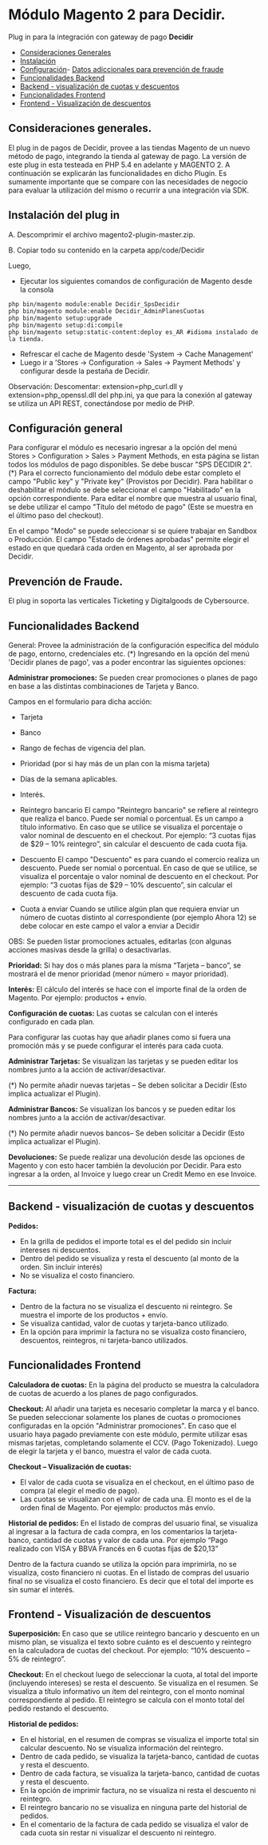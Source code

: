 <a name="inicio"></a>
Módulo Magento 2 para Decidir.
============

Plug in para la integración con gateway de pago <strong>Decidir</strong>
- [Consideraciones Generales](#consideracionesgenerales)
- [Instalación](#instalacion)
- [Configuración](#configuracion)- [Datos adiccionales para prevención de fraude](#cybersource)
- [Funcionalidades Backend](#backend)
- [Backend - visualización de cuotas y descuentos](#backenddesc)
- [Funcionalidades Frontend](#frontend)
- [Frontend - Visualización de descuentos](#frontenddesc)

<a name="consideracionesgenerales"></a>
## Consideraciones generales.
El plug in de pagos de Decidir, provee a las tiendas Magento de un nuevo método de pago, integrando la tienda al gateway de pago. La versión de este plug in esta testeada en PHP 5.4 en adelante y MAGENTO 2.
A continuación se explicarán las funcionalidades en dicho Plugin. Es sumamente importante que se compare con las necesidades de negocio para evaluar la utilización del mismo o recurrir a una integración vía SDK.

<a name="instalacion"></a>
## Instalación del plug in

A. Descomprimir el archivo magento2-plugin-master.zip.

B. Copiar todo su contenido en la carpeta app/code/Decidir

Luego,
+ Ejecutar los siguientes comandos de configuración de Magento desde la consola

```
php bin/magento module:enable Decidir_SpsDecidir
php bin/magento module:enable Decidir_AdminPlanesCuotas
php bin/magento setup:upgrade
php bin/magento setup:di:compile
php bin/magento setup:static-content:deploy es_AR #idioma instalado de la tienda.
```

+ Refrescar el cache de Magento desde 'System -> Cache Management'
+ Luego ir a 'Stores -> Configuration -> Sales -> Payment Methods' y configurar desde la pestaña de Decidir.

Observación: Descomentar: extension=php_curl.dll y extension=php_openssl.dll del php.ini, ya que para la conexión al gateway se utiliza un API REST, conectándose por medio de PHP.

<a name="configuracion"></a>
## Configuración general
Para configurar el módulo es necesario ingresar a la opción del menú Stores > Configuration > Sales > Payment Methods, en esta página se listan todos los módulos de pago disponibles. Se debe buscar "SPS DECIDIR 2".
(*) Para el correcto funcionamiento del módulo debe estar completo el campo "Public key" y "Private key" (Provistos por Decidir).
Para habilitar o deshabilitar el módulo se debe seleccionar el campo "Habilitado" en la opción correspondiente.
Para editar el nombre que muestra al usuario final, se debe utilizar el campo "Título del método de pago" (Este se muestra en el último paso del checkout).

En el campo "Modo" se puede seleccionar si se quiere trabajar en Sandbox o Producción.
El campo "Estado de órdenes aprobadas" permite elegir el estado en que quedará cada orden en Magento, al ser aprobada por Decidir.

<a name="cybersource"></a>
## Prevención de Fraude.
El plug in soporta las verticales Ticketing y Digitalgoods de Cybersource.

<a name="backend"></a>
## Funcionalidades Backend
General: Provee la administración de la configuración específica del módulo de pago, entorno, credenciales etc.
(*) Ingresando en la opción del menú 'Decidir planes de pago', vas a poder encontrar las siguientes opciones:

**Administrar promociones:**
Se pueden crear promociones o planes de pago en base a las distintas combinaciones de Tarjeta y Banco.

Campos en el formulario para dicha acción:

+ Tarjeta
+ Banco
+ Rango de fechas de vigencia del plan.
+ Prioridad (por si hay más de un plan con la misma tarjeta)
+ Días de la semana aplicables.
+ Interés.

+ Reintegro bancario El campo "Reintegro bancario" se refiere al reintegro que realiza el banco. Puede ser nomial o porcentual. Es un campo a título informativo. En caso que se utilice se visualiza el porcentaje o valor nominal de descuento en el checkout. Por ejemplo: “3 cuotas fijas de $29 – 10% reintegro”, sin calcular el descuento de cada cuota fija.

+ Descuento
El campo "Descuento" es para cuando el comercio realiza un descuento. Puede ser nomial o porcentual. En caso de que se utilice, se visualiza el porcentaje o valor nominal de descuento en el checkout. Por ejemplo: “3 cuotas fijas de $29 – 10% descuento”, sin calcular el descuento de cada cuota fija.

+ Cuota a enviar
Cuando se utilice algún plan que requiera enviar un número de cuotas distinto al correspondiente (por ejemplo Ahora 12) se debe colocar en este campo el valor a enviar a Decidir

OBS: Se pueden listar promociones actuales, editarlas (con algunas acciones masivas desde la grilla) o desactivarlas.

**Prioridad:**
Si hay dos o más planes para la misma “Tarjeta – banco”, se mostrará el de menor prioridad (menor número = mayor prioridad).

**Interés:**
El cálculo del interés se hace con el importe final de la orden de Magento. Por ejemplo: productos + envío.

**Configuración de cuotas:**
Las cuotas se calculan con el interés configurado en cada plan.

Para configurar las cuotas hay que añadir planes como si fuera una promoción más y se puede configurar el interés para cada cuota.

**Administrar Tarjetas:**
Se visualizan las tarjetas y se pueden editar los nombres junto a la acción de activar/desactivar.

(*) No permite añadir nuevas tarjetas – Se deben solicitar a Decidir (Esto implica actualizar el Plugin).

**Administrar Bancos:**
Se visualizan los bancos y se pueden editar los nombres junto a la acción de activar/desactivar.

(*) No permite añadir nuevos bancos– Se deben solicitar a Decidir (Esto implica actualizar el Plugin).

**Devoluciones:**
Se puede realizar una devolución desde las opciones de Magento y con esto hacer también la devolución por Decidir. Para esto ingresar a la orden, al Invoice y luego crear un Credit Memo en ese Invoice.

----------------------------------------------------------------
<a name="backenddesc"></a>
## Backend - visualización de cuotas y descuentos

**Pedidos:**
+ En la grilla de pedidos el importe total es el del pedido sin incluir intereses ni descuentos.
+ Dentro del pedido se visualiza y resta el descuento (al monto de la orden. Sin incluir interés)
+ No se visualiza el costo financiero.

**Factura:**
+ Dentro de la factura no se visualiza el descuento ni reintegro. Se muestra el importe de los productos + envío.
+ Se visualiza cantidad, valor de cuotas y tarjeta-banco utilizado.
+ En la opción para imprimir la factura no se visualiza costo financiero, descuentos, reintegros, ni tarjeta-banco utilizados.

<a name="frontend"></a>
## Funcionalidades Frontend
**Calculadora de cuotas:**
En la página del producto se muestra la calculadora de cuotas de acuerdo a los planes de pago configurados.

**Checkout:**
Al añadir una tarjeta es necesario completar la marca y el banco.
Se pueden seleccionar solamente los planes de cuotas o promociones configuradas en la opción "Administrar promociones".
En caso que el usuario haya pagado previamente con este módulo, permite utilizar esas mismas tarjetas, completando solamente el CCV. (Pago Tokenizado).
Luego de elegir la tarjeta y el banco, muestra el valor de cada cuota.

**Checkout – Visualización de cuotas:**
+ El valor de cada cuota se visualiza en el checkout, en el último paso de compra (al elegir el medio de pago).
+ Las cuotas se visualizan con el valor de cada una. El monto es el de la orden final de Magento. Por ejemplo: productos más envío.

**Historial de pedidos:**
En el listado de compras del usuario final, se visualiza al ingresar a la factura de cada compra, en los comentarios la tarjeta-banco, cantidad de cuotas y valor de cada una. Por ejemplo “Pago realizado con VISA y BBVA Francés en 6 cuotas fijas de $20,13”

Dentro de la factura cuando se utiliza la opción para imprimirla, no se visualiza, costo financiero ni cuotas.
En el listado de compras del usuario final no se visualiza el costo financiero. Es decir que el total del importe es sin sumar el interés.

<a name="frontenddesc"></a>
## Frontend - Visualización de descuentos
**Superposición:**
En caso que se utilice reintegro bancario y descuento en un mismo plan, se visualiza el texto sobre cuánto es el descuento y reintegro en la calculadora de cuotas del checkout. Por ejemplo: “10% descuento – 5% de reintegro”.

**Checkout:**
En el checkout luego de seleccionar la cuota, al total del importe (incluyendo intereses) se resta el descuento. Se visualiza en el resumen.
Se visualiza a título informativo un ítem del reintegro, con el monto nominal correspondiente al pedido.
El reintegro se calcula con el monto total del pedido restando el descuento.

**Historial de pedidos:**
+ En el historial, en el resumen de compras se visualiza el importe total sin calcular descuento. No se visualiza información del reintegro.
+ Dentro de cada pedido, se visualiza la tarjeta-banco, cantidad de cuotas y resta el descuento.
+ Dentro de cada factura, se visualiza la tarjeta-banco, cantidad de cuotas y resta el descuento.
+ En la opción de imprimir factura, no se visualiza ni resta el descuento ni reintegro.
+ El reintegro bancario no se visualiza en ninguna parte del historial de pedidos.
+ En el comentario de la factura de cada pedido se visualiza el valor de cada cuota sin restar ni visualizar el descuento ni reintegro. 
